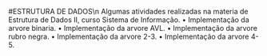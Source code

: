 #ESTRUTURA DE DADOS\n
Algumas atividades realizadas na materia de Estrutura de Dados II, curso Sistema de Informação.
•	Implementação da arvore binaria.
•	Implementação da arvore AVL.
•	Implementação da arvore rubro negra.
•	Implementação da arvore 2-3.
•	Implementação da arvore 4-5.

